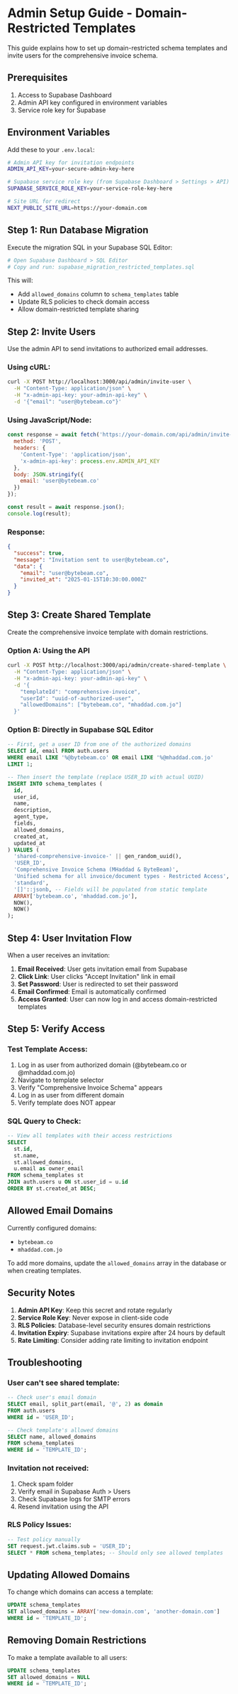 # Admin Setup Guide - Domain-Restricted Templates

This guide explains how to set up domain-restricted schema templates and invite users for the comprehensive invoice schema.

## Prerequisites

1. Access to Supabase Dashboard
2. Admin API key configured in environment variables
3. Service role key for Supabase

## Environment Variables

Add these to your `.env.local`:

```bash
# Admin API key for invitation endpoints
ADMIN_API_KEY=your-secure-admin-key-here

# Supabase service role key (from Supabase Dashboard > Settings > API)
SUPABASE_SERVICE_ROLE_KEY=your-service-role-key-here

# Site URL for redirect
NEXT_PUBLIC_SITE_URL=https://your-domain.com
```

## Step 1: Run Database Migration

Execute the migration SQL in your Supabase SQL Editor:

```bash
# Open Supabase Dashboard > SQL Editor
# Copy and run: supabase_migration_restricted_templates.sql
```

This will:
- Add `allowed_domains` column to `schema_templates` table
- Update RLS policies to check domain access
- Allow domain-restricted template sharing

## Step 2: Invite Users

Use the admin API to send invitations to authorized email addresses.

### Using cURL:

```bash
curl -X POST http://localhost:3000/api/admin/invite-user \
  -H "Content-Type: application/json" \
  -H "x-admin-api-key: your-admin-api-key" \
  -d '{"email": "user@bytebeam.co"}'
```

### Using JavaScript/Node:

```javascript
const response = await fetch('https://your-domain.com/api/admin/invite-user', {
  method: 'POST',
  headers: {
    'Content-Type': 'application/json',
    'x-admin-api-key': process.env.ADMIN_API_KEY
  },
  body: JSON.stringify({
    email: 'user@bytebeam.co'
  })
});

const result = await response.json();
console.log(result);
```

### Response:

```json
{
  "success": true,
  "message": "Invitation sent to user@bytebeam.co",
  "data": {
    "email": "user@bytebeam.co",
    "invited_at": "2025-01-15T10:30:00.000Z"
  }
}
```

## Step 3: Create Shared Template

Create the comprehensive invoice template with domain restrictions.

### Option A: Using the API

```bash
curl -X POST http://localhost:3000/api/admin/create-shared-template \
  -H "Content-Type: application/json" \
  -H "x-admin-api-key: your-admin-api-key" \
  -d '{
    "templateId": "comprehensive-invoice",
    "userId": "uuid-of-authorized-user",
    "allowedDomains": ["bytebeam.co", "mhaddad.com.jo"]
  }'
```

### Option B: Directly in Supabase SQL Editor

```sql
-- First, get a user ID from one of the authorized domains
SELECT id, email FROM auth.users 
WHERE email LIKE '%@bytebeam.co' OR email LIKE '%@mhaddad.com.jo'
LIMIT 1;

-- Then insert the template (replace USER_ID with actual UUID)
INSERT INTO schema_templates (
  id,
  user_id,
  name,
  description,
  agent_type,
  fields,
  allowed_domains,
  created_at,
  updated_at
) VALUES (
  'shared-comprehensive-invoice-' || gen_random_uuid(),
  'USER_ID',
  'Comprehensive Invoice Schema (MHaddad & ByteBeam)',
  'Unified schema for all invoice/document types - Restricted Access',
  'standard',
  '[]'::jsonb, -- Fields will be populated from static template
  ARRAY['bytebeam.co', 'mhaddad.com.jo'],
  NOW(),
  NOW()
);
```

## Step 4: User Invitation Flow

When a user receives an invitation:

1. **Email Received**: User gets invitation email from Supabase
2. **Click Link**: User clicks "Accept Invitation" link in email
3. **Set Password**: User is redirected to set their password
4. **Email Confirmed**: Email is automatically confirmed
5. **Access Granted**: User can now log in and access domain-restricted templates

## Step 5: Verify Access

### Test Template Access:

1. Log in as user from authorized domain (@bytebeam.co or @mhaddad.com.jo)
2. Navigate to template selector
3. Verify "Comprehensive Invoice Schema" appears
4. Log in as user from different domain
5. Verify template does NOT appear

### SQL Query to Check:

```sql
-- View all templates with their access restrictions
SELECT 
  st.id,
  st.name,
  st.allowed_domains,
  u.email as owner_email
FROM schema_templates st
JOIN auth.users u ON st.user_id = u.id
ORDER BY st.created_at DESC;
```

## Allowed Email Domains

Currently configured domains:
- `bytebeam.co`
- `mhaddad.com.jo`

To add more domains, update the `allowed_domains` array in the database or when creating templates.

## Security Notes

1. **Admin API Key**: Keep this secret and rotate regularly
2. **Service Role Key**: Never expose in client-side code
3. **RLS Policies**: Database-level security ensures domain restrictions
4. **Invitation Expiry**: Supabase invitations expire after 24 hours by default
5. **Rate Limiting**: Consider adding rate limiting to invitation endpoint

## Troubleshooting

### User can't see shared template:

```sql
-- Check user's email domain
SELECT email, split_part(email, '@', 2) as domain
FROM auth.users
WHERE id = 'USER_ID';

-- Check template's allowed domains
SELECT name, allowed_domains
FROM schema_templates
WHERE id = 'TEMPLATE_ID';
```

### Invitation not received:

1. Check spam folder
2. Verify email in Supabase Auth > Users
3. Check Supabase logs for SMTP errors
4. Resend invitation using the API

### RLS Policy Issues:

```sql
-- Test policy manually
SET request.jwt.claims.sub = 'USER_ID';
SELECT * FROM schema_templates; -- Should only see allowed templates
```

## Updating Allowed Domains

To change which domains can access a template:

```sql
UPDATE schema_templates
SET allowed_domains = ARRAY['new-domain.com', 'another-domain.com']
WHERE id = 'TEMPLATE_ID';
```

## Removing Domain Restrictions

To make a template available to all users:

```sql
UPDATE schema_templates
SET allowed_domains = NULL
WHERE id = 'TEMPLATE_ID';
```

